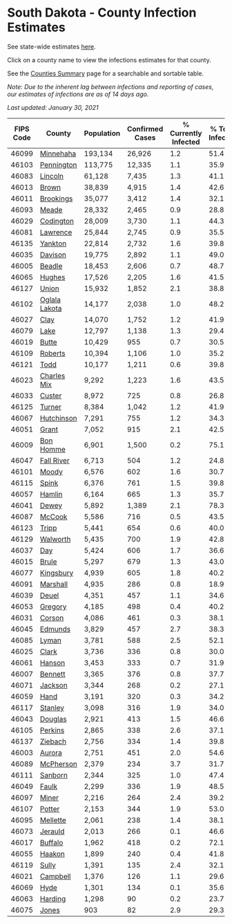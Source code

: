 # South Dakota - County Infection Estimates

See state-wide estimates [here](/infections/us-sd).

Click on a county name to view the infections estimates for that county.

See the [Counties Summary](/infections/summary-counties) page for a searchable and sortable table.

*Note: Due to the inherent lag between infections and reporting of cases, our estimates of infections are as of 14 days ago.*

*Last updated: January 30, 2021*

|   FIPS Code |                         County |   Population |   Confirmed Cases |   % Currently Infected |   % Total Infected |
|-------------|--------------------------------|--------------|-------------------|------------------------|--------------------|
|       46099 |         [Minnehaha](minnehaha) |      193,134 |            26,926 |                    1.2 |               51.4 |
|       46103 |       [Pennington](pennington) |      113,775 |            12,335 |                    1.1 |               35.9 |
|       46083 |             [Lincoln](lincoln) |       61,128 |             7,435 |                    1.3 |               41.1 |
|       46013 |                 [Brown](brown) |       38,839 |             4,915 |                    1.4 |               42.6 |
|       46011 |         [Brookings](brookings) |       35,077 |             3,412 |                    1.4 |               32.1 |
|       46093 |                 [Meade](meade) |       28,332 |             2,465 |                    0.9 |               28.8 |
|       46029 |         [Codington](codington) |       28,009 |             3,730 |                    1.1 |               44.3 |
|       46081 |           [Lawrence](lawrence) |       25,844 |             2,745 |                    0.9 |               35.5 |
|       46135 |             [Yankton](yankton) |       22,814 |             2,732 |                    1.6 |               39.8 |
|       46035 |             [Davison](davison) |       19,775 |             2,892 |                    1.1 |               49.0 |
|       46005 |               [Beadle](beadle) |       18,453 |             2,606 |                    0.7 |               48.7 |
|       46065 |               [Hughes](hughes) |       17,526 |             2,205 |                    1.6 |               41.5 |
|       46127 |                 [Union](union) |       15,932 |             1,852 |                    2.1 |               38.8 |
|       46102 | [Oglala Lakota](oglala-lakota) |       14,177 |             2,038 |                    1.0 |               48.2 |
|       46027 |                   [Clay](clay) |       14,070 |             1,752 |                    1.2 |               41.9 |
|       46079 |                   [Lake](lake) |       12,797 |             1,138 |                    1.3 |               29.4 |
|       46019 |                 [Butte](butte) |       10,429 |               955 |                    0.7 |               30.5 |
|       46109 |             [Roberts](roberts) |       10,394 |             1,106 |                    1.0 |               35.2 |
|       46121 |                   [Todd](todd) |       10,177 |             1,211 |                    0.6 |               39.8 |
|       46023 |     [Charles Mix](charles-mix) |        9,292 |             1,223 |                    1.6 |               43.5 |
|       46033 |               [Custer](custer) |        8,972 |               725 |                    0.8 |               26.8 |
|       46125 |               [Turner](turner) |        8,384 |             1,042 |                    1.2 |               41.9 |
|       46067 |       [Hutchinson](hutchinson) |        7,291 |               755 |                    1.2 |               34.3 |
|       46051 |                 [Grant](grant) |        7,052 |               915 |                    2.1 |               42.5 |
|       46009 |         [Bon Homme](bon-homme) |        6,901 |             1,500 |                    0.2 |               75.1 |
|       46047 |       [Fall River](fall-river) |        6,713 |               504 |                    1.2 |               24.8 |
|       46101 |                 [Moody](moody) |        6,576 |               602 |                    1.6 |               30.7 |
|       46115 |                 [Spink](spink) |        6,376 |               761 |                    1.5 |               39.8 |
|       46057 |               [Hamlin](hamlin) |        6,164 |               665 |                    1.3 |               35.7 |
|       46041 |                 [Dewey](dewey) |        5,892 |             1,389 |                    2.1 |               78.3 |
|       46087 |               [McCook](mccook) |        5,586 |               716 |                    0.5 |               43.5 |
|       46123 |                 [Tripp](tripp) |        5,441 |               654 |                    0.6 |               40.0 |
|       46129 |           [Walworth](walworth) |        5,435 |               700 |                    1.9 |               42.8 |
|       46037 |                     [Day](day) |        5,424 |               606 |                    1.7 |               36.6 |
|       46015 |                 [Brule](brule) |        5,297 |               679 |                    1.3 |               43.0 |
|       46077 |         [Kingsbury](kingsbury) |        4,939 |               605 |                    1.8 |               40.2 |
|       46091 |           [Marshall](marshall) |        4,935 |               286 |                    0.8 |               18.9 |
|       46039 |                 [Deuel](deuel) |        4,351 |               457 |                    1.1 |               34.6 |
|       46053 |             [Gregory](gregory) |        4,185 |               498 |                    0.4 |               40.2 |
|       46031 |               [Corson](corson) |        4,086 |               461 |                    0.3 |               38.1 |
|       46045 |             [Edmunds](edmunds) |        3,829 |               457 |                    2.7 |               38.3 |
|       46085 |                 [Lyman](lyman) |        3,781 |               588 |                    2.5 |               52.1 |
|       46025 |                 [Clark](clark) |        3,736 |               336 |                    0.8 |               30.0 |
|       46061 |               [Hanson](hanson) |        3,453 |               333 |                    0.7 |               31.9 |
|       46007 |             [Bennett](bennett) |        3,365 |               376 |                    0.8 |               37.7 |
|       46071 |             [Jackson](jackson) |        3,344 |               268 |                    0.2 |               27.1 |
|       46059 |                   [Hand](hand) |        3,191 |               320 |                    0.3 |               34.2 |
|       46117 |             [Stanley](stanley) |        3,098 |               316 |                    1.9 |               34.0 |
|       46043 |             [Douglas](douglas) |        2,921 |               413 |                    1.5 |               46.6 |
|       46105 |             [Perkins](perkins) |        2,865 |               338 |                    2.6 |               37.1 |
|       46137 |             [Ziebach](ziebach) |        2,756 |               334 |                    1.4 |               39.8 |
|       46003 |               [Aurora](aurora) |        2,751 |               451 |                    2.0 |               54.6 |
|       46089 |         [McPherson](mcpherson) |        2,379 |               234 |                    3.7 |               31.7 |
|       46111 |             [Sanborn](sanborn) |        2,344 |               325 |                    1.0 |               47.4 |
|       46049 |                 [Faulk](faulk) |        2,299 |               336 |                    1.9 |               48.5 |
|       46097 |                 [Miner](miner) |        2,216 |               264 |                    2.4 |               39.2 |
|       46107 |               [Potter](potter) |        2,153 |               344 |                    1.9 |               53.0 |
|       46095 |           [Mellette](mellette) |        2,061 |               238 |                    1.4 |               38.1 |
|       46073 |             [Jerauld](jerauld) |        2,013 |               266 |                    0.1 |               46.6 |
|       46017 |             [Buffalo](buffalo) |        1,962 |               418 |                    0.2 |               72.1 |
|       46055 |               [Haakon](haakon) |        1,899 |               240 |                    0.4 |               41.8 |
|       46119 |                 [Sully](sully) |        1,391 |               135 |                    2.4 |               32.1 |
|       46021 |           [Campbell](campbell) |        1,376 |               126 |                    1.1 |               29.6 |
|       46069 |                   [Hyde](hyde) |        1,301 |               134 |                    0.1 |               35.6 |
|       46063 |             [Harding](harding) |        1,298 |                90 |                    0.2 |               23.7 |
|       46075 |                 [Jones](jones) |          903 |                82 |                    2.9 |               29.3 |